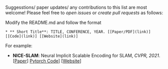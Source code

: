 Suggesstions/ paper updates/ any contributions to this list are most welcome! Please feel free to _open issues_ or _create pull requests_ as follows: <br>

Modify the README.md and follow the format

```
* ** Short Title**: TITLE, CONFERENCE, YEAR. [[Paper/PDF](link)] [[Code](link)] [[Website](link)]
```

For example:

- **NICE-SLAM**: Neural Implicit Scalable Encoding for SLAM, _CVPR, 2021_. [[Paper](https://arxiv.org/abs/2112.12130)] [Pytorch Code](https://github.com/cvg/nice-slam)] [[Website](https://pengsongyou.github.io/nice-slam?utm_source=catalyzex.com)]
